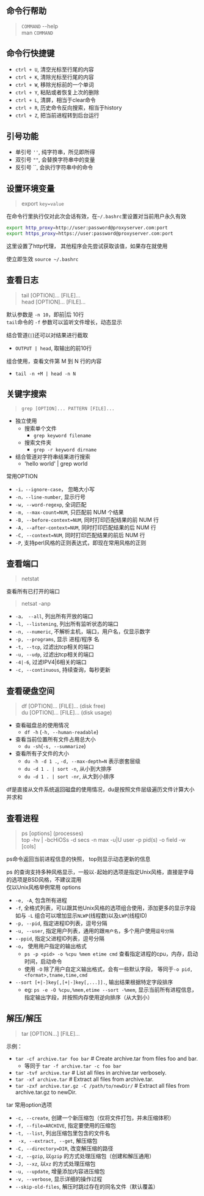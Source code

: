## 命令行帮助
> `COMMAND` --help  
> man `COMMAND`

## 命令行快捷键
- `ctrl + U`, 清空光标至行尾的内容
- `ctrl + K`, 清除光标至行尾的内容
- `ctrl + W`, 移除光标前的一个单词 
- `ctrl + Y`, 粘贴或者恢复上次的删除
- `ctrl + L`, 清屏，相当于clear命令
- `ctrl + R`, 历史命令反向搜索，相当于history
- `ctrl + Z`, 把当前进程转到后台运行

## 引号功能
- 单引号 `''`, 纯字符串，所见即所得
- 双引号 `""`, 会替换字符串中的变量 
- 反引号 \`\`, 会执行字符串中的命令 


## 设置环境变量
> export `key=value`

在命令行里执行仅对此次会话有效，在`~/.bashrc`里设置对当前用户永久有效
```sh
export http_proxy=http://user:password@proxyserver.com:port
export https_proxy=https://user:password@proxyserver.com:port
```
这里设置了http代理， 其他程序会先尝试获取该值，如果存在就使用  

使立即生效 `source ~/.bashrc`

## 查看日志
> tail [OPTION]... [FILE]...  
> head [OPTION]... [FILE]...

默认参数是 `-n 10`，即前|后 10行  
`tail`命令的 `-f` 参数可以监听文件增长，动态显示  

结合管道(`|`)还可以对结果进行截取
- `OUTPUT | head`, 取输出的前10行

组合使用，查看文件第 M 到 N 行的内容
- `tail -n +M | head -n N`

## 关键字搜索
> `grep [OPTION]... PATTERN [FILE]...`  

- 独立使用
    - 搜索单个文件
        - `grep keyword filename`
    - 搜索文件夹
        - `grep -r keyword dirname`
- 结合管道对字符串结果进行搜索
    - 'hello world' | grep world

常用OPTION
- `-i，--ignore-case`， 忽略大小写
- `-n，--line-number`, 显示行号
- `-w, --word-regexp`, 全词匹配
- `-m, --max-count=NUM`, 只匹配前 NUM 个结果
- `-B, --before-context=NUM`, 同时打印匹配结果的前 NUM 行
- `-A, --after-context=NUM`,  同时打印匹配结果的后 NUM 行
- `-C, --context=NUM`,  同时打印匹配结果的前后 NUM 行
- `-P`, 支持perl风格的正则表达式，即现在常用风格的正则

## 查看端口
> netstat  

查看所有已打开的端口  
> netsat -anp

- `-a， --all`, 列出所有开放的端口
- `-l, --listening`, 列出所有监听状态的端口
- `-n, --numeric`, 不解析主机，端口，用户名，仅显示数字
- `-p, --programs`, 显示 进程/程序 名
- `-t, --tcp`, 过滤出tcp相关的端口
- `-u, --udp`, 过滤出tcp相关的端口
- `-4|-6`, 过滤IPV4|6相关的端口
- `-c, --continuous`, 持续查询，每秒更新

## 查看硬盘空间
> df [OPTION]... [FILE]... (disk free)  
> du [OPTION]... [FILE]... (disk usage)

- 查看磁盘总的使用情况
    - `df -h` (`-h, --human-readable`)
- 查看当前位置所有文件占用总大小
    - `du -sh`(`-s, --summarize`)
-  查看所有子文件的大小
    - `du -h -d 1 .`, `-d, --max-depth=N` 表示嵌套层级
    - `du -d 1 . | sort -n`, 从小到大排序
    - `du -d 1 . | sort -nr`, 从大到小排序

df是直接从文件系统返回磁盘的使用情况，du是按照文件层级遍历文件计算大小并求和

## 查看进程
> ps [options] (processes)  
> top -hv | -bcHiOSs -d secs -n max -u|U user -p pid(s) -o field -w [cols]

ps命令返回当前进程信息的快照， top则显示动态更新的信息  

ps 的查询支持多种风格显示，一般以`-`起始的选项是指定Unix风格，直接是字母的选项是BSD风格，不建议混用  
仅以Unix风格举例常用 options  
- `-e, -A`, 包含所有进程
- `-f`, 全格式列表，可以跟其他Unix风格的选项组合使用，添加更多的显示字段
    如与 `-L` 组合可以增加显示`NLWP`(线程数)以及`LWP`(线程ID)
- `-p, --pid`, 指定进程ID列表，逗号分隔
- `-u, --user`, 指定用户列表，通用的跟`用户名`，多个用户使用`逗号分隔`
- `--ppid`, 指定父进程ID列表，逗号分隔
- `-o`， 使用用户指定的输出格式
    - `ps -p <pid> -o %cpu %mem etime cmd` 查看指定进程的cpu，内存，启动时间，启动命令
    - 使用 `-O` 除了用户自定义输出格式，会有一些默认字段， 等同于`-o pid,<format>,tname,time,cmd`
- `--sort [+|-]key[,[+|-]key[,...]].`, 输出结果根据特定字段排序
    - eg: `ps -e -O %cpu,%mem,etime --sort -%mem`, 显示当前所有进程信息，指定输出字段，并按照内存使用逆向排序（从大到小）


## 解压/解压
> tar [OPTION...] [FILE]...  

示例：  
- `tar -cf archive.tar foo bar`  # Create archive.tar from files foo and bar.
    - 等同于 `tar -f archive.tar -c foo bar`
- `tar -tvf archive.tar`         # List all files in archive.tar verbosely.
- `tar -xf archive.tar`          # Extract all files from archive.tar.
- `tar -zxf archive.tar.gz -C /path/to/newDir/`   # Extract all files from archive.tar.gz to newDir.

tar 常用option选项  
- `-c, --create`, 创建一个新压缩包（仅将文件打包，并未压缩体积）
- `-f, --file=ARCHIVE`, 指定要使用的压缩包
- `-t, --list`, 列出压缩包里包含的文件名
- ` -x, --extract, --get`, 解压缩包
- `-C, --directory=DIR`, 改变解压缩的路径
- `-z, --gzip`, 以`gzip` 的方式处理压缩包（创建和解压通用）
- `-J, --xz`, 以`xz` 的方式处理压缩包
- `-u, --update`, 增量添加内容进压缩包
- `-v, --verbose`, 显示详细的操作过程
- `--skip-old-files`, 解压时跳过存在的同名文件（默认覆盖）

